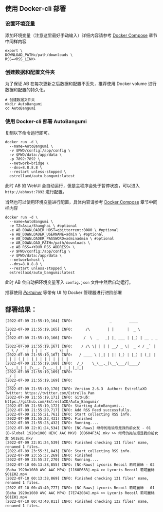 ## 使用 Docker-cli 部署

### 设置环境变量

添加环境变量（注意这里最好手动输入）详细内容请参考 [Docker Compose](/deploy/Docker-compose) 章节中同样内容

```shell
export \
DOWNLOAD_PATH=/path/downloads \
RSS=<RSS_LINK>
```

### 创建数据和配置文件夹

为了保证 AB 在每次更新之后数据和配置不丢失，推荐使用 Docker volume 进行数据和配置的持久化。

```shell
# 创建数据文件夹
mkdir AutoBangumi
cd AutoBangumi
```

### 使用 Docker-cli 部署 AutoBangumi

复制以下命令运行即可。

```shell
docker run -d \
  --name=AutoBangumi \
  -v $PWD/config:/app/config \
  -v $PWD/data:/app/data \
  -p 7892:7892 \
  --network=bridge \
  --dns=8.8.8.8 \
  --restart unless-stopped \
  estrellaxd/auto_bangumi:latest
```

此时 AB 的 WebUI 会自动运行，但是主程序会处于暂停状态，可以进入 `http://abhost:7892` 进行配置。

当然也可以使用环境变量进行配置，具体内容请参考 [Docker Compose](/deploy/Docker-compose) 章节中同样内容

```shell
docker run -d \
  --name=AutoBangumi \
  -e TZ=Asia/Shanghai \ #optional
  -e AB_DOWNLOADER_HOST=qbittorrent:8080 \ #optional
  -e AB_DOWNLOADER_USERNAME=admin \ #optional
  -e AB_DOWNLOADER_PASSWORD=adminadmin \ #optional
  -e AB_DOWNLOAD_PATH=/path/downloads \
  -e AB_RSS=<YOUR_RSS_ADDRESS> \
  -v $PWD/config:/app/config \
  -v $PWD/data:/app/data \
  --network=host \
  --dns=8.8.8.8 \
  --restart unless-stopped \
  estrellaxd/auto_bangumi:latest
```

此时 AB 会自动把环境变量写入 `config.json` 文件中然后自动运行。

推荐使用 _[Portainer](https://www.portainer.io)_ 等带有 UI 的 Docker 管理器进行进阶部署

## 部署结果：

```other
[2022-07-09 21:55:19,164] INFO:	                _        ____                                    _
[2022-07-09 21:55:19,165] INFO:	     /\        | |      |  _ \                                  (_)
[2022-07-09 21:55:19,166] INFO:	    /  \  _   _| |_ ___ | |_) | __ _ _ __   __ _ _   _ _ __ ___  _
[2022-07-09 21:55:19,167] INFO:	   / /\ \| | | | __/ _ \|  _ < / _` | '_ \ / _` | | | | '_ ` _ \| |
[2022-07-09 21:55:19,167] INFO:	  / ____ \ |_| | || (_) | |_) | (_| | | | | (_| | |_| | | | | | | |
[2022-07-09 21:55:19,168] INFO:	 /_/    \_\__,_|\__\___/|____/ \__,_|_| |_|\__, |\__,_|_| |_| |_|_|
[2022-07-09 21:55:19,169] INFO:	                                            __/ |
[2022-07-09 21:55:19,169] INFO:	                                           |___/
[2022-07-09 21:55:19,170] INFO:	Version 2.6.3  Author: EstrellaXD Twitter: https://twitter.com/Estrella_Pan
[2022-07-09 21:55:19,171] INFO:	GitHub: https://github.com/EstrellaXD/Auto_Bangumi/
[2022-07-09 21:55:19,172] INFO:	Starting AutoBangumi...
[2022-07-09 21:55:20,717] INFO:	Add RSS Feed successfully.
[2022-07-09 21:55:21,761] INFO:	Start collecting RSS info.
[2022-07-09 21:55:23,431] INFO:	Finished
[2022-07-09 21:55:23,432] INFO:	Running....
[2022-07-09 22:01:24,534] INFO:	[NC-Raws] 继母的拖油瓶是我的前女友 - 01 (B-Global 1920x1080 HEVC AAC MKV) [0B604F3A].mkv >> 继母的拖油瓶是我的前女友 S01E01.mkv
[2022-07-09 22:01:24,539] INFO:	Finished checking 131 files' name, renamed 1 files.
[2022-07-09 23:55:31,843] INFO:	Start collecting RSS info.
[2022-07-09 23:55:37,269] INFO:	Finished
[2022-07-09 23:55:37,270] INFO:	Running....
[2022-07-10 00:13:38,855] INFO:	[NC-Raws] Lycoris Recoil 莉可麗絲 - 02 (Baha 1920x1080 AVC AAC MP4) [1160E633].mp4 >> Lycoris Recoil 莉可麗絲 S01E02.mp4
[2022-07-10 00:13:38,869] INFO:	Finished checking 131 files' name, renamed 1 files.
[2022-07-10 00:43:40,777] INFO:	[NC-Raws] Lycoris Recoil 莉可麗絲 - 01 (Baha 1920x1080 AVC AAC MP4) [7E742084].mp4 >> Lycoris Recoil 莉可麗絲 S01E01.mp4
[2022-07-10 00:43:40,811] INFO:	Finished checking 132 files' name, renamed 1 files.
```
